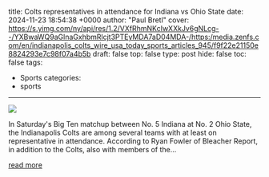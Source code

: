title: Colts representatives in attendance for Indiana vs Ohio State
date: 2024-11-23 18:54:38 +0000
author: "Paul Bretl"
cover: https://s.yimg.com/ny/api/res/1.2/VXfRhmNKcIwXXkJv6gNLcg--/YXBwaWQ9aGlnaGxhbmRlcjt3PTEyMDA7aD04MDA-/https:/media.zenfs.com/en/indianapolis_colts_wire_usa_today_sports_articles_945/f9f22e21150e8824293e7c98f07a4b5b
draft: false
top: false
type: post
hide: false
toc: false
tags:
  - Sports
categories:
  - sports
---

![](https://s.yimg.com/ny/api/res/1.2/VXfRhmNKcIwXXkJv6gNLcg--/YXBwaWQ9aGlnaGxhbmRlcjt3PTEyMDA7aD04MDA-/https:/media.zenfs.com/en/indianapolis_colts_wire_usa_today_sports_articles_945/f9f22e21150e8824293e7c98f07a4b5b)

In Saturday's Big Ten matchup between No. 5 Indiana at No. 2 Ohio State, the Indianapolis Colts are among several teams with at least on representative in attendance. According to Ryan Fowler of Bleacher Report, in addition to the Colts, also with members of the…

[read more](https://coltswire.usatoday.com/2024/11/23/indianapolis-colts-attendance-indiana-ohio-state/)
